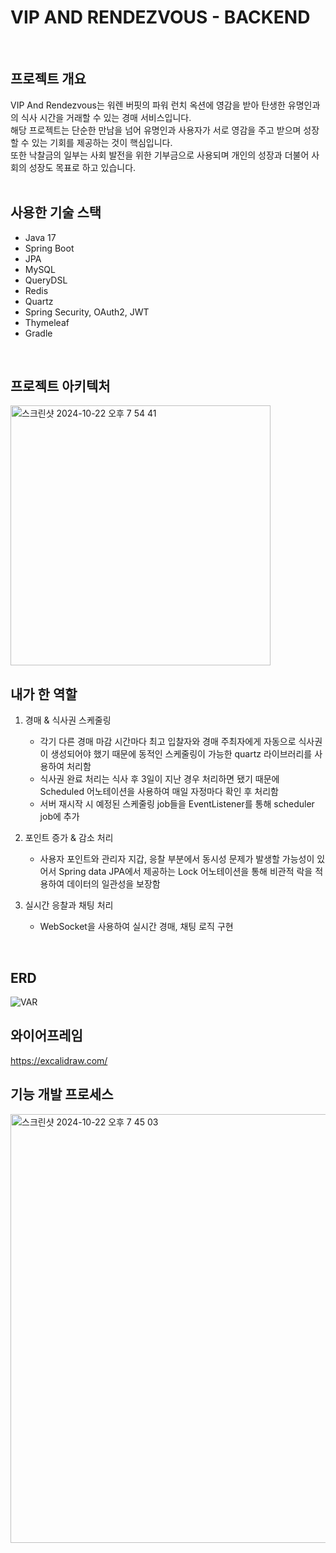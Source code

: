 # VIP AND RENDEZVOUS - BACKEND
<br>

## 프로젝트 개요
VIP And Rendezvous는 워렌 버핏의 파워 런치 옥션에 영감을 받아 탄생한 유명인과의 식사 시간을 거래할 수 있는 경매 서비스입니다.  
해당 프로젝트는 단순한 만남을 넘어 유명인과 사용자가 서로 영감을 주고 받으며 성장할 수 있는 기회를 제공하는 것이 핵심입니다.  
또한 낙찰금의 일부는 사회 발전을 위한 기부금으로 사용되며 개인의 성장과 더불어 사회의 성장도 목표로 하고 있습니다.
<br>
<br>

## 사용한 기술 스택
- Java 17
- Spring Boot
- JPA
- MySQL
- QueryDSL
- Redis
- Quartz
- Spring Security, OAuth2, JWT
- Thymeleaf
- Gradle
<br>

## 프로젝트 아키텍처
<img width="416" alt="스크린샷 2024-10-22 오후 7 54 41" src="https://github.com/user-attachments/assets/b49da97e-04b4-4f00-9a74-e593b5d9a90f">
<br>

## 내가 한 역할
1. 경매 & 식사권 스케줄링
   - 각기 다른 경매 마감 시간마다 최고 입찰자와 경매 주최자에게 자동으로 식사권이 생성되어야 했기 때문에 동적인 스케줄링이 가능한 quartz 라이브러리를 사용하여 처리함
   - 식사권 완료 처리는 식사 후 3일이 지난 경우 처리하면 됐기 때문에 Scheduled 어노테이션을 사용하여 매일 자정마다 확인 후 처리함
   - 서버 재시작 시 예정된 스케줄링 job들을 EventListener를 통해 scheduler job에 추가
  
2. 포인트 증가 & 감소 처리
   - 사용자 포인트와 관리자 지갑, 응찰 부분에서 동시성 문제가 발생할 가능성이 있어서 Spring data JPA에서 제공하는 Lock 어노테이션을 통해 비관적 락을 적용하여 데이터의 일관성을 보장함

3. 실시간 응찰과 채팅 처리
   - WebSocket을 사용하여 실시간 경매, 채팅 로직 구현 
<br>

## ERD
![VAR](https://github.com/user-attachments/assets/97b186e4-0870-413e-a4eb-6f9fa4b9ad4f)
<br>

## 와이어프레임
https://excalidraw.com/
<br>

## 기능 개발 프로세스
<img width="686" alt="스크린샷 2024-10-22 오후 7 45 03" src="https://github.com/user-attachments/assets/6e4f7be1-ad69-4735-a5d9-cd67780a3b76">
<br>
